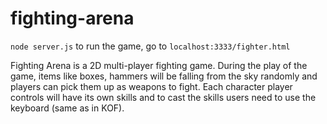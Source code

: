 # fighting-arena

```node server.js``` to run the game, go to ```localhost:3333/fighter.html```

Fighting Arena is a 2D multi-player fighting game.  During the play of the game, items like boxes, hammers will be falling from the sky randomly and players can pick them up as weapons to fight. Each character player controls will have its own skills and to cast the skills users need to use the keyboard (same as in KOF). 
